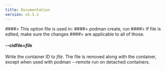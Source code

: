 ```yaml
---
title: Documentation
version: v5.5.2
---
```


####> This option file is used in:
####>   podman create, run
####> If file is edited, make sure the changes
####> are applicable to all of those.
#### **--cidfile**=*file*

Write the container ID to *file*.  The file is removed along with the container, except
when used with podman --remote run on detached containers.

